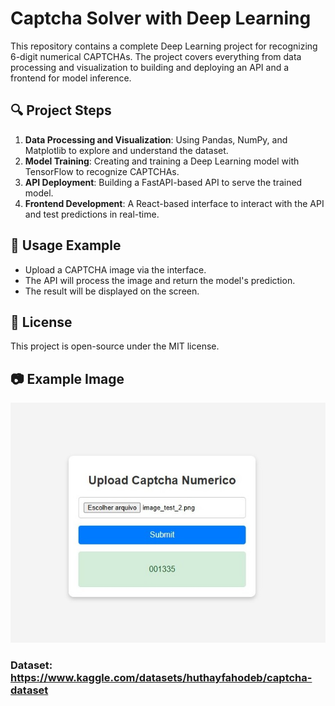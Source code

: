 # Captcha Solver with Deep Learning

This repository contains a complete Deep Learning project for recognizing 6-digit numerical CAPTCHAs. The project covers everything from data processing and visualization to building and deploying an API and a frontend for model inference.

## 🔍 Project Steps
1. **Data Processing and Visualization**: Using Pandas, NumPy, and Matplotlib to explore and understand the dataset.
2. **Model Training**: Creating and training a Deep Learning model with TensorFlow to recognize CAPTCHAs.
3. **API Deployment**: Building a FastAPI-based API to serve the trained model.
4. **Frontend Development**: A React-based interface to interact with the API and test predictions in real-time.

## 📸 Usage Example
- Upload a CAPTCHA image via the interface.
- The API will process the image and return the model's prediction.
- The result will be displayed on the screen.

## 📖 License
This project is open-source under the MIT license.

## 📷 Example Image

![Captcha Example](exemplo/exemploimg.jpeg)

### Dataset: https://www.kaggle.com/datasets/huthayfahodeb/captcha-dataset



